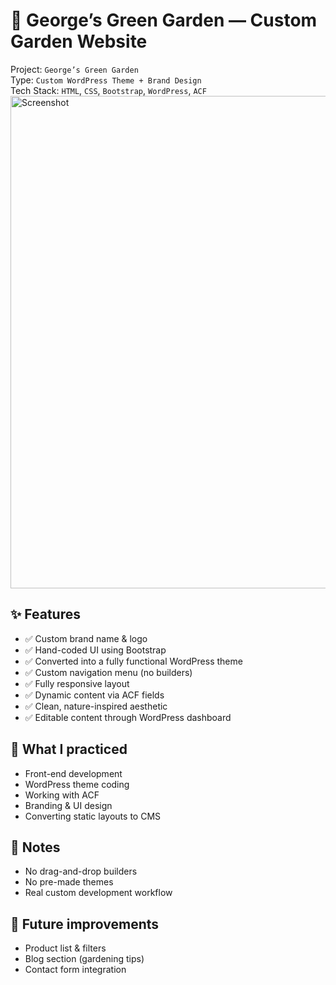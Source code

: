 # 🌿 George’s Green Garden — Custom Garden Website

Project: `George’s Green Garden`  
Type: `Custom WordPress Theme + Brand Design`  
Tech Stack: `HTML`, `CSS`, `Bootstrap`, `WordPress`, `ACF`
<img width="1219" height="788" alt="Screenshot" src="https://github.com/user-attachments/assets/b8243b09-3048-4121-9bf4-69c723fc25b9" />


## ✨ Features
- ✅ Custom brand name & logo
- ✅ Hand-coded UI using Bootstrap
- ✅ Converted into a fully functional WordPress theme
- ✅ Custom navigation menu (no builders)
- ✅ Fully responsive layout
- ✅ Dynamic content via ACF fields
- ✅ Clean, nature-inspired aesthetic
- ✅ Editable content through WordPress dashboard

## 🧠 What I practiced
- Front-end development
- WordPress theme coding
- Working with ACF
- Branding & UI design
- Converting static layouts to CMS

## 📌 Notes
- No drag-and-drop builders
- No pre-made themes
- Real custom development workflow

## 🚀 Future improvements
- Product list & filters
- Blog section (gardening tips)
- Contact form integration

